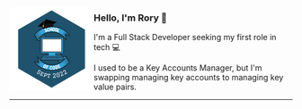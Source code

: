 <p>
  <img align='left' src="https://github.com/RoryHog/RoryHog/blob/main/SoC%20Grad.png?raw=true">
</p> 


### Hello, I'm Rory 👋
I'm a Full Stack Developer seeking my first role in tech 💻


I used to be a Key Accounts Manager, but I'm swapping managing key accounts to managing key value pairs.


  ---

